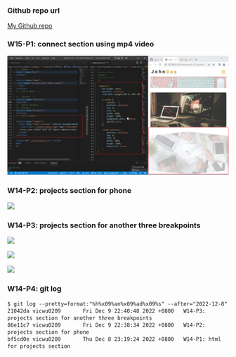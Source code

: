 ### Github repo url

[My Github repo](https://github.com/vicwu0209/1111.sweb.1N-demo.87-.git)

### W15-P1: connect section using mp4 video
 
![](w15-p1.png)

### W14-P2: projects section for phone

![](w14-p2.png)

### W14-P3: projects section for another three breakpoints

![](w14-p3-1.png)

![](w14-p3-2.png)

![](w14-p3-3.png)

### W14-P4: git log

[](w14-p4-log.png)

```
$ git log --pretty=format:"%h%x09%an%x09%ad%x09%s" --after="2022-12-8"
21042da vicwu0209       Fri Dec 9 22:40:48 2022 +0800   W14-P3: projects section for another three breakpoints
86e11c7 vicwu0209       Fri Dec 9 22:38:34 2022 +0800   W14-P2: projects section for phone
bf5cd0e vicwu0209       Thu Dec 8 23:19:24 2022 +0800   W14-P1: html for projects section

```
